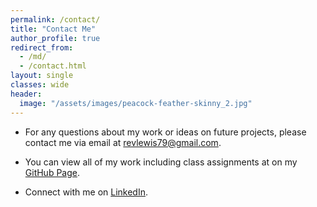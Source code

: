 ```yaml
---
permalink: /contact/
title: "Contact Me"
author_profile: true
redirect_from: 
  - /md/
  - /contact.html
layout: single
classes: wide
header:
  image: "/assets/images/peacock-feather-skinny_2.jpg"
---
```


* For any questions about my work or ideas on future projects, please contact me via email at [revlewis79@gmail.com](mailto:revlewis79@gmail.com).    

* You can view all of my work including class assignments at on my [GitHub Page](https://github.com/RebeccaLewis-DS).    

* Connect with me on [LinkedIn](https://www.linkedin.com/in/rebeccavlewis/).
